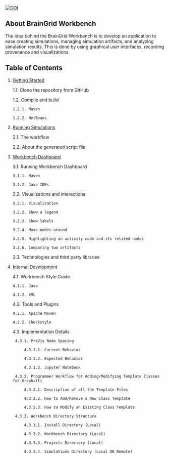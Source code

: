 [![DOI](https://zenodo.org/badge/DOI/10.5281/zenodo.4678834.svg)](https://doi.org/10.5281/zenodo.4678834)

## About BrainGrid Workbench

The idea behind the BrainGrid Workbench is to develop an application to ease creating simulations, managing simulation artifacts, and analyzing simulation results. This is done by using graphical user interfaces, recording provenance and visualizations.

## Table of Contents

1. [Getting Started](workbench_getting_started.md)

   1.1. Clone the repository from GitHub
   
   1.2. Compile and build
   
       1.2.1. Maven

       1.2.2. NetBeans

2. [Running Simulations](workbench_running_simulations.md)

   2.1. The workflow
   
   2.2. About the generated script file

3. [Workbench Dashboard](workbench_dashboard.md)

   3.1. Running Workbench Dashboard
       
       3.1.1. Maven

       3.1.2. Java IDEs

   3.2. Visualizations and interactions

       3.2.1. Visualization

       3.2.2. Show a legend

       3.2.3. Show labels

       3.2.4. Move nodes around

       3.2.5. Highlighting an activity node and its related nodes

       3.2.6. Comparing two artifacts

   3.3. Technologies and third party libraries

4. [Internal Development](workbench_internal_development.md)

   4.1. Workbench Style Guide

       4.1.1. Java

       4.1.2. XML

   4.2. Tools and Plugins

       4.2.1. Apache Maven

       4.2.2. Checkstyle

    4.3. Implementation Details

        4.3.1. ProVis Node Spacing

            4.3.1.1. Current Behavior

            4.3.1.2. Expected Behavior

            4.3.1.3. Jupyter Notebook
        
        4.3.2. Programmer Workflow for Adding/Modifying Template Classes for Graphitti

            4.3.2.1. Description of all the Template Files

            4.3.2.2. How to Add/Remove a New Class Template

            4.3.2.3. How to Modify an Existing Class Template

        4.3.3. Workbench Directory Structure

            4.3.3.1. Install Directory (Local)

            4.3.3.2. Workbench Directory (Local)

            4.3.3.3. Projects Directory (Local)
			
			4.3.3.4. Simulations Directory (Local OR Remote)